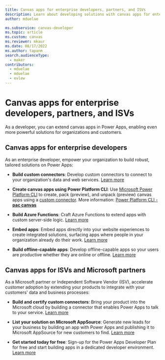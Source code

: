 ```yaml
---
title: Canvas apps for enterprise developers, partners, and ISVs
description: Learn about developing solutions with canvas apps for enterprise developers, partners, and ISVs.
author: mduelae

ms.subservice: canvas-developer
ms.topic: article
ms.custom: canvas
ms.reviewer: mkaur
ms.date: 08/17/2022
ms.author: tapanm
search.audienceType: 
  - maker
contributors:
  - mduelae
  - mduelae
  - evlew
---
```


# Canvas apps for enterprise developers, partners, and ISVs

As a developer, you can extend canvas apps in Power Apps, enabling even more powerful solutions for organizations and customers.

## Canvas apps for enterprise developers

As an enterprise developer, empower your organization to build robust, tailored solutions on Power Apps:

- **Build custom connectors**: Develop custom connectors to connect to your organization's data and web services. [Learn more](/connectors/custom-connectors/)

- **Create canvas apps using Power Platform CLI**: Use [Microsoft Power Platform CLI](/power-platform/developer/cli/introduction) to create, pack (preview), and unpack (preview) canvas apps using a [custom connector](/connectors/custom-connectors/). More information: [Power Platform CLI - **pac canvas**](/power-platform/developer/cli/reference/canvas)

- **Build Azure Functions**: Craft Azure Functions to extend apps with custom server-side logic. [Learn more](/azure/azure-functions/app-service-export-api-to-powerapps-and-flow)

- **Embed apps**: Embed apps directly into your website experiences to create integrated solutions, surfacing apps where people in your organization already do their work. [Learn more](embed-apps-dev.md)

- **Build offline-capable apps**: Develop offline-capable apps so your users are productive whether they are online or offline. [Learn more](offline-apps.md)

## Canvas apps for ISVs and Microsoft partners

As a Microsoft partner or Independent Software Vendor (ISV), accelerate customer adoption by extending your products to integrate with your customers' data and business processes:

- **Build and certify custom connectors**: Bring your product into the Microsoft cloud by building a connector that enables Power Apps to talk to your service. [Learn more](/connectors/custom-connectors/submit-certification)

- **List your solution on Microsoft AppSource**: Generate new leads for your business by building an app with Power Apps and publishing it to Microsoft AppSource for new customers to find. [Learn more](/power-platform/developer/appsource/publish-app)

- **Get started today for free**: Sign-up for the Power Apps Developer Plan for free and start building apps in a dedicated developer environment. [Learn more](../developer-plan.md)
